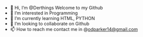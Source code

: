 - 👋 Hi, I’m @Derthings Welcome to my Github
- 👀 I’m interested in Programming 
- 🌱 I’m currently learning HTML, PYTHON 
- 💞️ I’m looking to collaborate on Github 
- 📫 How to reach me contact me in @odparker14@gmail.com

<!---
Derthings/Derthings is a ✨ special ✨ repository because its `README.md` (this file) appears on your GitHub profile.
Yo
